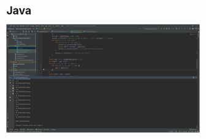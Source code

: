 # Java

![Alt text](https://github.com/Jacer7/Java/blob/master/Screenshot%20(13).png?raw=true "Output")
